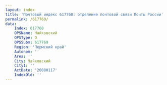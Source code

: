 ```yaml
---
layout: index
title: 'Почтовый индекс 617760: отделение почтовой связи Почты России'
permalink: /617760/
data:
    Index: 617760
    OPSName: Чайковский
    OPSType: О
    OPSSubm: 617769
    Region: 'Пермский край'
    Autonom: ''
    Area: ''
    City: Чайковский
    City1: ''
    ActDate: '20080117'
    IndexOld: ''
---
```

